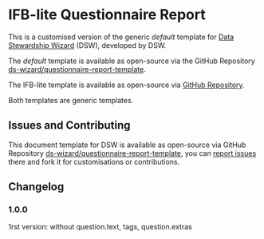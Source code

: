 # IFB-lite Questionnaire Report

This is a customised version of the 
generic *default* template for [Data Stewardship Wizard](https://ds-wizard.org) (DSW), developed by DSW.


The  *default* template is available as open-source 
via the GitHub Repository [ds-wizard/questionnaire-report-template](https://github.com/ds-wizard/questionnaire-report-template). <br>

The IFB-lite template  is available as open-source 
via [GitHub Repository](https://github.com/froggypaule/questionnaire-report-template).

Both templates are generic templates.

## Issues and Contributing

This document template for DSW is available as open-source via GitHub Repository [ds-wizard/questionnaire-report-template](https://github.com/ds-wizard/questionnaire-report-template), you can [report issues](https://github.com/ds-wizard/questionnaire-report-template/issues) there and fork it for customisations or contributions.


## Changelog

### 1.0.0

1rst version: without question.text, tags, question.extras
